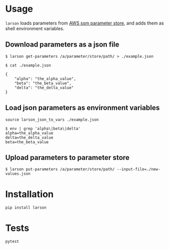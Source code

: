 # Usage

`larson` loads parameters from [AWS ssm parameter store](https://docs.aws.amazon.com/systems-manager/latest/userguide/systems-manager-paramstore.html), and adds them as shell environment variables.

## Download parameters as a json file

```
$ larson get-parameters /a/parameter/store/path/ > ./example.json
```

```
$ cat ./example.json

{
    "alpha": "the_alpha_value",
    "beta": "the_beta_value",
    "delta": "the_delta_value"
}
```

## Load json parameters as environment variables

```
source larson_json_to_vars ./example.json
```

```
$ env | grep 'alpha\|beta\|delta'
alpha=the_alpha_value
delta=the_delta_value
beta=the_beta_value
```

## Upload parameters to parameter store

```
$ larson put-parameters /a/parameter/store/path/ --input-file=./new-values.json
```

# Installation

`pip install larson`

# Tests

`pytest`